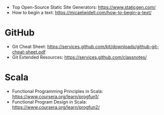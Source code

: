 * Top Open-Source Static Site Generators: https://www.staticgen.com/
* How to begin a text: https://micaelwidell.com/how-to-begin-a-text/

# GitHub

* Git Cheat Sheet: https://services.github.com/kit/downloads/github-git-cheat-sheet.pdf
* Git Extended Resources: https://services.github.com/classnotes/


# Scala

* Functional Programming Principles in Scala: https://www.coursera.org/learn/progfun1/
* Functional Program Design in Scala: https://www.coursera.org/learn/progfun2/
